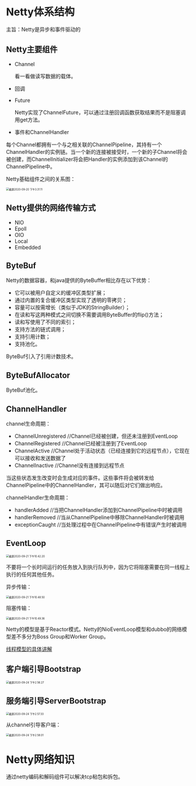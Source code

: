 # Netty体系结构

主旨：Netty是异步和事件驱动的

## Netty主要组件

* Channel

  看一看做读写数据的载体。

* 回调

* Future

  Netty实现了ChannelFuture，可以通过注册回调函数获取结果而不是阻塞调用get方法。

* 事件和ChannelHandler

每个Channel都拥有一个与之相关联的ChannelPipeline，其持有一个ChannelHandler的实例链。当一个新的连接被接受时，一个新的子Channel将会被创建，而ChannelInitializer将会把Handler的实例添加到该Channel的ChannelPipeline中。

Netty基础组件之间的关系图：

<img src="https://tva1.sinaimg.cn/large/007S8ZIlgy1gix5gqynadj312w0u0b29.jpg" alt="截屏2020-09-20 下午3.31.11" style="zoom:50%;" />

## Netty提供的网络传输方式

* NIO
* Epoll
* OIO
* Local
* Embedded

## ByteBuf

Netty的数据容器，和java提供的ByteBuffer相比存在以下优势：

* 它可以被用户自定义的缓冲区类型扩展；
* 通过内置的复合缓冲区类型实现了透明的零拷贝；
* 容量可以按需增长（类似于JDK的StringBuilder）；
* 在读和写这两种模式之间切换不需要调用ByteBuffer的flip()方法；
* 读和写使用了不同的索引；
* 支持方法的链式调用；
* 支持引用计数；
* 支持池化。

ByteBuf引入了引用计数技术。

## ByteBufAllocator

ByteBuf池化。

## ChannelHandler

channel生命周期：

* ChannelUnregistered //Channel已经被创建，但还未注册到EventLoop
* ChannelRegistered //Channel已经被注册到了EventLoop
* ChannelActive //Channel处于活动状态（已经连接到它的远程节点），它现在可以接收和发送数据了
* ChannelInactive //Channel没有连接到远程节点

当这些状态发生改变时会生成对应的事件。这些事件将会被转发给ChannelPipeline中的ChannelHandler，其可以随后对它们做出响应。

channelHandler生命周期：

* handlerAdded //当把ChannelHandler添加到ChannelPipeline中时被调用
* handlerRemoved //当从ChannelPipeline中移除ChannelHandler时被调用
* exceptionCaught //当处理过程中在ChannelPipeline中有错误产生时被调用

## EventLoop

<img src="https://tva1.sinaimg.cn/large/007S8ZIlgy1giynjm9ricj31ru0u0x6p.jpg" alt="截屏2020-09-21 下午10.42.20" style="zoom:50%;" />

不要将一个长时间运行的任务放入到执行队列中，因为它将阻塞需要在同一线程上执行的任何其他任务。

异步传输：

<img src="https://tva1.sinaimg.cn/large/007S8ZIlgy1giynqbypzuj31ii0u0npe.jpg" alt="截屏2020-09-21 下午10.48.50" style="zoom:50%;" />

阻塞传输：

<img src="https://tva1.sinaimg.cn/large/007S8ZIlgy1giynr4w5cjj31tl0u0u0x.jpg" alt="截屏2020-09-21 下午10.49.36" style="zoom:50%;" />

Netty的模型是基于Reactor模式。Netty的NioEventLoop模型和dubbo的网络模型差不多分为Boss Group和Worker Group。

[线程模型的具体讲解](https://ifeve.com/%E8%B0%88%E8%B0%88netty%E7%9A%84%E7%BA%BF%E7%A8%8B%E6%A8%A1%E5%9E%8B/)

## 客户端引导Bootstrap

<img src="https://tva1.sinaimg.cn/large/007S8ZIlgy1gj1qxsh0buj31ht0u0kjl.jpg" alt="截屏2020-09-24 下午2.56.27" style="zoom:50%;" />

## 服务端引导ServerBootstrap

<img src="https://tva1.sinaimg.cn/large/007S8ZIlgy1gj1qyw5tjnj326n0u04qp.jpg" alt="截屏2020-09-24 下午2.57.33" style="zoom:50%;" />

从channel引导客户端：

<img src="https://tva1.sinaimg.cn/large/007S8ZIlgy1gj1qzd1xehj31lz0u07wi.jpg" alt="截屏2020-09-24 下午2.58.01" style="zoom:50%;" />

# Netty网络知识

通过netty编码和解码组件可以解决tcp粘包和拆包。